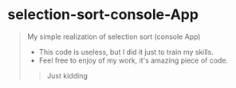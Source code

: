 # selection-sort-console-App
> My simple realization of selection sort (console App)
> - This code is useless, but I did it just to train my skills. 
> - Feel free to enjoy of my work, it's amazing piece of code.
>> Just kidding